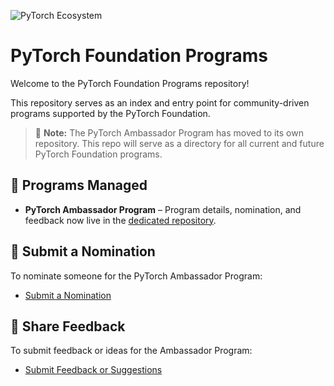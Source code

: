 ![PyTorch Ecosystem](https://raw.githubusercontent.com/pytorch/pytorch/0d4cedaa47c7ee22042eb24e87eb3cfe95502404/docs/source/_static/img/pytorch-logo-dark.svg)

# PyTorch Foundation Programs

Welcome to the PyTorch Foundation Programs repository!

This repository serves as an index and entry point for community-driven programs supported by the PyTorch Foundation. 
> 🔄 **Note:** The PyTorch Ambassador Program has moved to its own repository. This repo will serve as a directory for all current and future PyTorch Foundation programs.

## 📌 Programs Managed  
- **PyTorch Ambassador Program** – Program details, nomination, and feedback now live in the [dedicated repository](https://github.com/pytorch-fdn/ambassador-program).

## 📝 Submit a Nomination  
To nominate someone for the PyTorch Ambassador Program:  
- [Submit a Nomination](https://github.com/pytorch-fdn/ambassador-program/issues/new?template=nominate-a-pytorch-ambassador.yml)

## 💬 Share Feedback  
To submit feedback or ideas for the Ambassador Program:  
- [Submit Feedback or Suggestions](https://github.com/pytorch-fdn/ambassador-program/issues/new?template=feedback.yml&title=%5BFeedback%5D%20)
